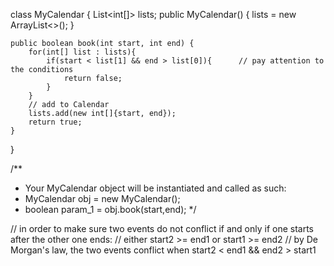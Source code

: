 class MyCalendar {
    List<int[]> lists;
    public MyCalendar() {
        lists = new ArrayList<>();
    }
    
    public boolean book(int start, int end) {
        for(int[] list : lists){
            if(start < list[1] && end > list[0]){      // pay attention to the conditions         
                return false;
            }
        }
        // add to Calendar
        lists.add(new int[]{start, end});
        return true;
    }
}

/**
 * Your MyCalendar object will be instantiated and called as such:
 * MyCalendar obj = new MyCalendar();
 * boolean param_1 = obj.book(start,end);
 */

 // in order to make sure two events do not conflict if and only if one starts after the other one ends:
 // either start2 >= end1 or start1 >= end2
 // by De Morgan's law, the two events conflict when start2 < end1 && end2 > start1